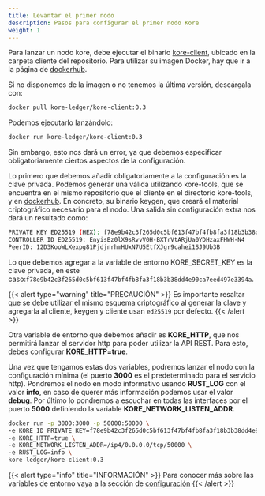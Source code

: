 ```yaml
---
title: Levantar el primer nodo
description: Pasos para configurar el primer nodo Kore
weight: 1
---
```

Para lanzar un nodo kore, debe ejecutar el binario [kore-client](https://github.com/kore-ledger/kore-client), ubicado en la carpeta cliente del repositorio. Para utilizar su imagen Docker, hay que ir a la página de [dockerhub](https://hub.docker.com/r/kore-ledger/kore-client).

Si no disponemos de la imagen o no tenemos la última versión, descárgala con:

```bash
docker pull kore-ledger/kore-client:0.3
```

Podemos ejecutarlo lanzándolo:

```bash
docker run kore-ledger/kore-client:0.3
```

Sin embargo, esto nos dará un error, ya que debemos especificar obligatoriamente ciertos aspectos de la configuración.

Lo primero que debemos añadir obligatoriamente a la configuración es la clave privada. Podemos generar una válida utilizando kore-tools, que se encuentra en el mismo repositorio que el cliente en el directorio kore-tools, y en [dockerhub](https://hub.docker.com/r/kore-ledger/kore-tools). En concreto, su binario keygen, que creará el material criptográfico necesario para el nodo. Una salida sin configuración extra nos dará un resultado como:

```bash
PRIVATE KEY ED25519 (HEX): f78e9b42c3f265d0c5bf613f47bf4fb8fa3f18b3b38dd4e90ca7eed497e3394a
CONTROLLER ID ED25519: EnyisBz0lX9sRvvV0H-BXTrVtARjUa0YDHzaxFHWH-N4
PeerID: 12D3KooWLXexpg81PjdjnrhmHUxN7U5EtfXJgr9cahei1SJ9Ub3B
```

Lo que debemos agregar a la variable de entorno KORE_SECRET_KEY es la clave privada, en este caso:`f78e9b42c3f265d0c5bf613f47bf4fb8fa3f18b3b38dd4e90ca7eed497e3394a`.

{{< alert type="warning"  title="PRECAUCIÓN" >}}
Es importante resaltar que se debe utilizar el mismo esquema criptográfico al generar la clave y agregarla al cliente, keygen y cliente usan `ed25519` por defecto.
{{< /alert >}}

Otra variable de entorno que debemos añadir es **KORE_HTTP**, que nos permitirá lanzar el servidor http para poder utilizar la API REST. Para esto, debes configurar **KORE_HTTP=true**.

Una vez que tengamos estas dos variables, podremos lanzar el nodo con la configuración mínima (el puerto **3000** es el predeterminado para el servicio http). Pondremos el nodo en modo informativo usando **RUST_LOG** con el valor **info**, en caso de querer más información podemos usar el valor **debug**. Por último lo pondremos a escuchar en todas las interfaces por el puerto **5000** definiendo la variable **KORE_NETWORK_LISTEN_ADDR**.



```bash
docker run -p 3000:3000 -p 50000:50000 \
-e KORE_ID_PRIVATE_KEY=f78e9b42c3f265d0c5bf613f47bf4fb8fa3f18b3b38dd4e90ca7eed497e3394a \
-e KORE_HTTP=true \
-e KORE_NETWORK_LISTEN_ADDR=/ip4/0.0.0.0/tcp/50000 \
-e RUST_LOG=info \
kore-ledger/kore-client:0.3
```
{{< alert type="info"  title="INFORMACIÓN" >}}
Para conocer más sobre las variables de entorno vaya a la sección de [configuración](../../../docs/learn/kore%20node/kore%20client%20http/configuration/)
{{< /alert >}}